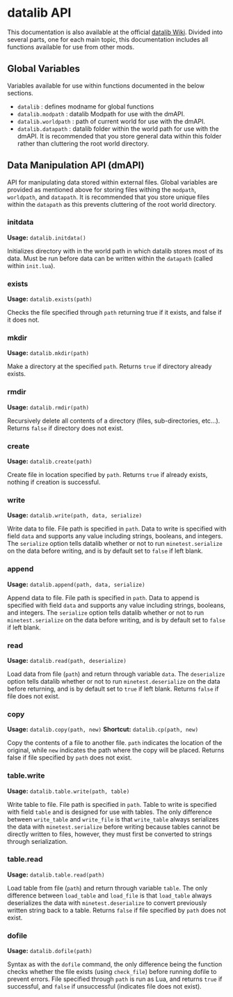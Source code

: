 # datalib API
This documentation is also available at the official [datalib Wiki](http://208.69.243.45:3000/octacian/datalib/wiki). Divided into several parts, one for each main topic, this documentation includes all functions available for use from other mods.

## Global Variables
Variables available for use within functions documented in the below sections.

* `datalib` : defines modname for global functions
* `datalib.modpath` : datalib Modpath for use with the dmAPI.
* `datalib.worldpath` : path of current world for use with the dmAPI.
* `datalib.datapath` : datalib folder within the world path for use with the dmAPI. It is recommended that you store general data within this folder rather than cluttering the root world directory.

## Data Manipulation API (dmAPI)
API for manipulating data stored within external files. Global variables are provided as mentioned above for storing files withing the `modpath`, `worldpath`, and `datapath`. It is recommended that you store unique files within the `datapath` as this prevents cluttering of the root world directory.

### initdata
**Usage:** `datalib.initdata()`

Initializes directory with in the world path in which datalib stores most of its data. Must be run before data can be written within the `datapath` (called within `init.lua`).

### exists
**Usage:** `datalib.exists(path)`

Checks the file specified through `path` returning true if it exists, and false if it does not.

### mkdir
**Usage:** `datalib.mkdir(path)`

Make a directory at the specified `path`. Returns `true` if directory already exists.

### rmdir
**Usage:** `datalib.rmdir(path)`

Recursively delete all contents of a directory (files, sub-directories, etc...). Returns `false` if directory does not exist.

### create
**Usage:** `datalib.create(path)`

Create file in location specified by `path`. Returns `true` if already exists, nothing if creation is successful.

### write
**Usage:** `datalib.write(path, data, serialize)`

Write data to file. File path is specified in `path`. Data to write is specified with field `data` and supports any value including strings, booleans, and integers. The `serialize` option tells datalib whether or not to run `minetest.serialize` on the data before writing, and is by default set to `false` if left blank.

### append
**Usage:** `datalib.append(path, data, serialize)`

Append data to file. File path is specified in `path`. Data to append is specified with field `data` and supports any value including strings, booleans, and integers. The `serialize` option tells datalib whether or not to run `minetest.serialize` on the data before writing, and is by default set to `false` if left blank.

### read
**Usage:** `datalib.read(path, deserialize)`

Load data from file (`path`) and return through variable `data`. The `deserialize` option tells datalib whether or not to run `minetest.deserialize` on the data before returning, and is by default set to `true` if left blank. Returns `false` if file does not exist.

### copy
**Usage:** `datalib.copy(path, new)`
**Shortcut:** `datalib.cp(path, new)`

Copy the contents of a file to another file. `path` indicates the location of the original, while `new` indicates the path where the copy will be placed. Returns false if file specified by `path` does not exist.

### table.write
**Usage:** `datalib.table.write(path, table)`

Write table to file. File path is specified in `path`. Table to write is specified with field `table` and is designed for use with tables. The only difference between `write_table` and `write_file` is that `write_table` always serializes the data with `minetest.serialize` before writing because tables cannot be directly written to files, however, they must first be converted to strings through serialization.

### table.read
**Usage:** `datalib.table.read(path)`

Load table from file (`path`) and return through variable `table`. The only difference between `load_table` and `load_file` is that `load_table` always deserializes the data with `minetest.deserialize` to convert previously written string back to a table. Returns `false` if file specified by `path` does not exist.

### dofile
**Usage:** `datalib.dofile(path)`

Syntax as with the `dofile` command, the only difference being the function checks whether the file exists (using `check_file`) before running dofile to prevent errors. File specified through `path` is run as Lua, and returns `true` if successful, and `false` if unsuccessful (indicates file does not exist).
